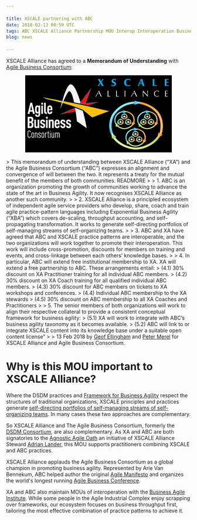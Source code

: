```yaml
---

title: XSCALE partnering with ABC
date: 2018-02-13 00:59 UTC
tags: ABC XSCALE Alliance Partnership MOU Interop Interoperation Business Agility
blog: news

---
```


XSCALE Alliance has agreed to a __Memorandum of Understanding__ with <a href="https://www.agilebusiness.org/">Agile Business Consortium</a>:
<p align="center"> <img src="/img/x-abc-400.png"/> </p>
> This memorandum of understanding between XSCALE Alliance (“XA”) and the Agile Business Consortium (“ABC”) expresses an alignment and convergence of will between the two. It represents a treaty for the mutual benefit of the members of both communities. READMORE 
>
> 1. ABC is an organization promoting the growth of communities working to advance the state of the art in Business Agility. It now recognises XSCALE Alliance as another such community.
>
> 2. XSCALE Alliance is a principled ecosystem of independent agile service providers who develop, share, coach and train agile practice-pattern languages including Exponential Business Agility (“XBA”) which covers de-scaling, throughput accounting, and self-propagating transformation. It works to generate self-directing portfolios of self-managing streams of self-organizing teams.
>
> 3. ABC and XA have agreed that ABC and XSCALE practice patterns are interoperable, and the two organizations will work together to promote their interoperation. This work will include cross-promotion, discounts for members on training and events, and cross-linkage between each others’ knowledge bases.
>
> 4. In particular, ABC will extend free institutional membership to XA. XA will extend a free partnership to ABC. These arrangements entail:
> (4.1) 30% discount on XA Practitioner training for all individual ABC members.
> (4.2) 30% discount on XA Coach training for all qualified individual ABC members.
> (4.3) 30% discount for ABC members on tickets to XA workshops and conferences.
> (4.4) Individual ABC membership to the XA stewards
> (4.5) 30% discount on ABC membership to all XA Coaches and Practitioners
> 
> 5. The senior members of both organizations will work to align their respective collateral to provide a consistent conceptual framework for business agility:
> (5.1) XA will work to integrate with ABC’s business agility taxonomy as it becomes available.
> (5.2) ABC will link to or integrate XSCALE content into its knowledge base under a suitable open content license”
>
> 13 Feb 2018 by <a href="https://www.linkedin.com/in/geofellingham/">Geof Ellingham</a> and <a href="https://www.linkedin.com/in/petermerel/">Peter Merel</a> for XSCALE Alliance and Agile Business Consortium.

# Why is this MOU important to XSCALE Alliance?

Where the DSDM practices and <a href="https://www.agilebusiness.org/communities/framework-for-business-agility/">Framework for Business Agility</a> respect the structures of traditional organizations, XSCALE principles and practices generate <a href="https://www.youtube.com/playlist?list=PLcF9BigzPGr3Fsema6jErOT8xwz0HR7NU">self-directing portfolios of self-managing streams of self-organizing teams</a>. In many cases these two approaches are complementary.

So XSCALE Alliance and The Agile Business Consortium, formerly the <a href="https://www.agilebusiness.org/resources/dsdm-handbooks/the-dsdm-agile-project-framework-2014-onwards">DSDM Consortium</a>, are also complementary. As XA and ABC are both signatories to the <a href="http://agnosticagile.org/">Agnostic Agile Oath</a> an initiative of XSCALE Alliance Steward <a href="https://www.linkedin.com/in/adrianlander/">Adrian Lander</a>, this MOU supports practitioners combining XSCALE and ABC practices.

XSCALE Alliance applauds the Agile Business Consortium as a global champion in promoting business agility. Represented by Arie Van Bennekum, ABC helped author the original <a href="http://agilemanifesto.org/">Agile Manifesto</a> and organizes the world's longest running <a href="https://www.agileconference.org/">Agile Business Conference</a>. 

XA and ABC also maintain MOUs of interoperation with the <a href="https://xscalealliance.org/news/2018/01/27/bai.html">Business Agile Institute</a>. While some people in the Agile Industrial Complex enjoy scrapping over frameworks, our ecosystem focuses on business throughput first, tailoring the most effective combination of practice patterns to achieve it. 

